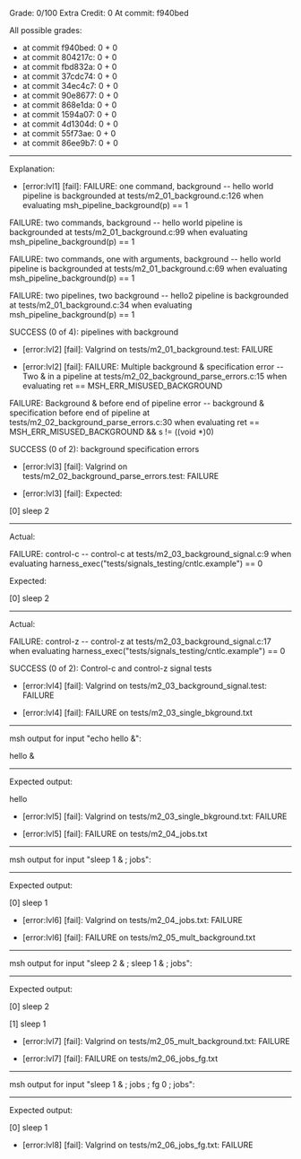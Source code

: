 Grade: 0/100
Extra Credit: 0
At commit: f940bed

All possible grades:

+ at commit f940bed: 0 + 0
+ at commit 804217c: 0 + 0
+ at commit fbd832a: 0 + 0
+ at commit 37cdc74: 0 + 0
+ at commit 34ec4c7: 0 + 0
+ at commit 90e8677: 0 + 0
+ at commit 868e1da: 0 + 0
+ at commit 1594a07: 0 + 0
+ at commit 4d1304d: 0 + 0
+ at commit 55f73ae: 0 + 0
+ at commit 86ee9b7: 0 + 0

-------------------------

Explanation:

* [error:lvl1] [fail]: FAILURE: one command, background -- hello world pipeline is backgrounded at tests/m2_01_background.c:126 when evaluating msh_pipeline_background(p) == 1

FAILURE: two commands, background -- hello world pipeline is backgrounded at tests/m2_01_background.c:99 when evaluating msh_pipeline_background(p) == 1

FAILURE: two commands, one with arguments, background -- hello world pipeline is backgrounded at tests/m2_01_background.c:69 when evaluating msh_pipeline_background(p) == 1

FAILURE: two pipelines, two background -- hello2 pipeline is backgrounded at tests/m2_01_background.c:34 when evaluating msh_pipeline_background(p) == 1

SUCCESS (0 of 4): pipelines with background

* [error:lvl2] [fail]: Valgrind on tests/m2_01_background.test: FAILURE

* [error:lvl2] [fail]: FAILURE: Multiple background & specification error -- Two & in a pipeline at tests/m2_02_background_parse_errors.c:15 when evaluating ret == MSH_ERR_MISUSED_BACKGROUND

FAILURE: Background & before end of pipeline error -- background & specification before end of pipeline at tests/m2_02_background_parse_errors.c:30 when evaluating ret == MSH_ERR_MISUSED_BACKGROUND && s != ((void *)0)

SUCCESS (0 of 2): background specification errors

* [error:lvl3] [fail]: Valgrind on tests/m2_02_background_parse_errors.test: FAILURE

* [error:lvl3] [fail]: Expected:

[0] sleep 2



---

Actual:



FAILURE: control-c -- control-c at tests/m2_03_background_signal.c:9 when evaluating harness_exec("tests/signals_testing/cntlc.example") == 0

Expected:

[0] sleep 2



---

Actual:



FAILURE: control-z -- control-z at tests/m2_03_background_signal.c:17 when evaluating harness_exec("tests/signals_testing/cntlc.example") == 0

SUCCESS (0 of 2): Control-c and control-z signal tests

* [error:lvl4] [fail]: Valgrind on tests/m2_03_background_signal.test: FAILURE

* [error:lvl4] [fail]: FAILURE on tests/m2_03_single_bkground.txt

---

msh output for input "echo hello &":

hello &

---

Expected output:

hello

* [error:lvl5] [fail]: Valgrind on tests/m2_03_single_bkground.txt: FAILURE

* [error:lvl5] [fail]: FAILURE on tests/m2_04_jobs.txt

---

msh output for input "sleep 1 & ; jobs":

---

Expected output:

[0] sleep 1

* [error:lvl6] [fail]: Valgrind on tests/m2_04_jobs.txt: FAILURE

* [error:lvl6] [fail]: FAILURE on tests/m2_05_mult_background.txt

---

msh output for input "sleep 2 & ; sleep 1 & ; jobs":

---

Expected output:

[0] sleep 2

[1] sleep 1

* [error:lvl7] [fail]: Valgrind on tests/m2_05_mult_background.txt: FAILURE

* [error:lvl7] [fail]: FAILURE on tests/m2_06_jobs_fg.txt

---

msh output for input "sleep 1 & ; jobs ; fg 0 ; jobs":

---

Expected output:

[0] sleep 1

* [error:lvl8] [fail]: Valgrind on tests/m2_06_jobs_fg.txt: FAILURE

